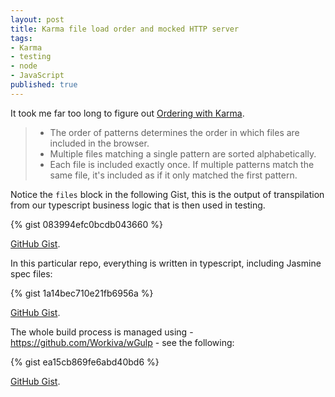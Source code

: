 ```yaml
---
layout: post
title: Karma file load order and mocked HTTP server
tags:
- Karma
- testing
- node
- JavaScript
published: true
---
```

It took me far too long to figure out
[Ordering with Karma](http://karma-runner.github.io/0.12/config/files.html).

> - The order of patterns determines the order in which files are included in the browser.
> - Multiple files matching a single pattern are sorted alphabetically.
> - Each file is included exactly once. If multiple patterns match the same file, it's included as if it only matched the first pattern.

Notice the `files` block in the following Gist, this is the output of
transpilation from our typescript business logic that is then used in testing.

{% gist 083994efc0bcdb043660 %}

[GitHub Gist](https://gist.github.com/jzerbe/083994efc0bcdb043660).


In this particular repo, everything is written in typescript, including Jasmine
spec files:

{% gist 1a14bec710e21fb6956a %}

[GitHub Gist](https://gist.github.com/jzerbe/1a14bec710e21fb6956a).


The whole build process is managed using - https://github.com/Workiva/wGulp -
see the following:

{% gist ea15cb869fe6abd40bd6 %}

[GitHub Gist](https://gist.github.com/jzerbe/ea15cb869fe6abd40bd6).
